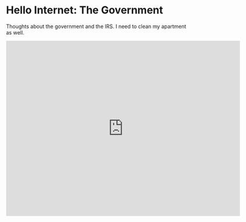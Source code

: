 # Hello Internet: The Government

Thoughts about the government and the IRS. I need to clean my apartment as well.

<div class="video vimeo"><iframe src="http://player.vimeo.com/video/14962839?title=0&amp;byline=0&amp;portrait=0&amp;color=f05b35" width="640" height="480" frameborder="0" webkitAllowFullScreen mozallowfullscreen allowFullScreen></iframe></div>
